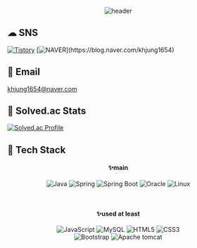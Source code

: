<div align="center">
  
  ![header](https://capsule-render.vercel.app/api?type=transparent&height=300&section=header&text=%20HyunJng%20gitHub%20&fontSize=60&fontColor=d896ff)
</div>

## ☁ SNS
[![Tistory](https://img.shields.io/badge/tistory-000000?style=for-the-badge&logo=tistory&logoColor=white)](https://hyun-jng.tistory.com/)
[![NAVER](https://img.shields.io/badge/naver-03C75A?style=for-the-badge&logo=tistory&logoColor=white")](https://blog.naver.com/khjung1654)

## 📧 Email
khjung1654@naver.com
## 🌷 Solved.ac Stats
[![Solved.ac Profile](http://mazassumnida.wtf/api/generate_badge?boj=khjung1654)](https://solved.ac/khjung1654)

## 🌼 Tech Stack
<div align=center>
  
  #### ✨main
  ![Java](https://img.shields.io/badge/JAVA-007396?style=for-the-badge&logo=java&logoColor=white)
  ![Spring](https://img.shields.io/badge/spring-%236DB33F.svg?style=for-the-badge&logo=Spring&logoColor=white) 
  ![Spring Boot](https://img.shields.io/badge/springboot-%236DB33F.svg?style=for-the-badge&logo=SpringBoot&logoColor=white)
  ![Oracle](https://img.shields.io/badge/oracle-F80000?style=for-the-badge&logo=oracle&logoColor=black)
  ![Linux](https://img.shields.io/badge/linux-FCC624?style=for-the-badge&logo=oracle&logoColor=black)

  <br>
  
  #### ✨used at least
  
  ![JavaScript](https://img.shields.io/badge/JavaScript-F7DF1E.svg?style=for-the-badge&logo=JavaScript&logoColor=white)
  ![MySQL](https://img.shields.io/badge/mysql-%2300f.svg?style=for-the-badge&logo=mysql&logoColor=white) 
  ![HTML5](https://img.shields.io/badge/html5-E34F26.svg?style=for-the-badge&logo=Spring&logoColor=white)
  ![CSS3](https://img.shields.io/badge/CSS3-1572B6.svg?style=for-the-badge&logo=Css3&logoColor=white)
  <br>
  ![Bootstrap](https://img.shields.io/badge/bootstrap-7952B3?style=for-the-badge&logo=bootstrap&logoColor=white)
  ![Apache tomcat](https://img.shields.io/badge/apachetomcat-F8DC75?style=for-the-badge&logo=apachetomcat&logoColor=white)
  
</div>
